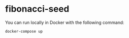 # fibonacci-seed
 
You can run locally in Docker with the following command:
 
```bash
docker-compose up
```